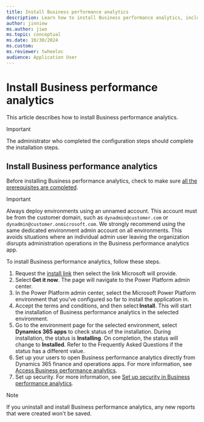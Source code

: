 ```yaml
---
title: Install Business performance analytics
description: Learn how to install Business performance analytics, including a step-by-step installation process and an outline on accessing reports in Business performance analytics.
author: jinniew
ms.author: jiwo
ms.topic: conceptual
ms.date: 10/30/2024
ms.custom:
ms.reviewer: twheeloc 
audience: Application User
---
```


# Install Business performance analytics

This article describes how to install Business performance analytics.

> [!Important]
> The administrator who completed the configuration steps should complete the installation steps.

## Install Business performance analytics

Before installing Business performance analytics, check to make sure [all the prerequisites are completed](configure-bpa.md).

> [!Important]
> Always deploy environments using an unnamed account. This account must be from the customer domain, such as `dynadmin@customer.com` or `dynadmin@customer.onmicrosoft.com`. We strongly recommend using the same dedicated environment admin account on all environments. This avoids situations where an individual admin user leaving the organization disrupts administration operations in the Business performance analytics app.

To install Business performance analytics, follow these steps.

1. Request the [install link](https://forms.office.com/Pages/ResponsePage.aspx?id=v4j5cvGGr0GRqy180BHbR2V_9HFL4cRGtih_PMMDw1dUMFZHOUlUNlpVN1c4V1VJM0RNNlk2UkQ1MC4u) then select the link Microsoft will provide.
2. Select **Get it now**. The page will navigate to the Power Platform admin center.
3. In the Power Platform admin center, select the Microsoft Power Platform environment that you've configured so far to install the application in.
4. Accept the terms and conditions, and then select **Install**. This will start the installation of Business performance analytics in the selected environment.
5. Go to the environment page for the selected environment, select **Dynamics 365 apps** to check status of the installation. During installation, the status is **Installing**. On completion, the status will change to **Installed**. Refer to the Frequently Asked Questions if the status has a different value.
6. Set up your users to open Business performance analytics directly from Dynamics 365 finance and operations apps. For more information, see [Access Business performance analytics](access-bpa.md).
7. Set up security. For more information, see [Set up security in Business performance analytics](set-up-security.md).

> [!NOTE]
> If you uninstall and install Business performance analytics, any new reports that were created won't be saved.

